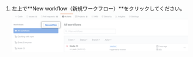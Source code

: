 1. 左上で**New workflow（新規ワークフロー）**をクリックしてください。 ![新規ワークフローの選択](/assets/images/help/repository/actions-new-workflow.png)
  